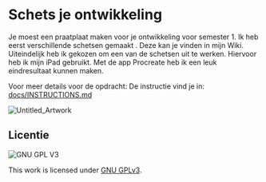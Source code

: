 

# Schets je ontwikkeling 

Je moest een praatplaat maken voor je ontwikkeling voor semester 1. 
Ik heb eerst verschillende schetsen gemaakt . Deze kan je vinden in mijn Wiki. Uiteindelijk heb ik gekozen om een van de schetsen uit te werken. Hiervoor heb ik mijn iPad gebruikt. Met de app Procreate heb ik een leuk eindresultaat kunnen maken. 

Voor meer details voor de opdracht:
De instructie vind je in: [docs/INSTRUCTIONS.md](docs/INSTRUCTIONS.md)

![Untitled_Artwork](https://user-images.githubusercontent.com/106411511/210657304-0261cfa9-be34-4ad8-995a-077a3717e710.jpg)


## Licentie

![GNU GPL V3](https://www.gnu.org/graphics/gplv3-127x51.png)

This work is licensed under [GNU GPLv3](./LICENSE).
